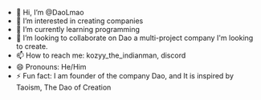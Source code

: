 - 👋 Hi, I’m @DaoLmao
- 👀 I’m interested in creating companies
- 🌱 I’m currently learning programming
- 💞️ I’m looking to collaborate on Dao a multi-project company I'm looking to create.
- 📫 How to reach me: kozyy_the_indianman, discord
- 😄 Pronouns: He/Him
- ⚡ Fun fact: I am founder of the company Dao, and It is inspired by Taoism, The Dao of Creation

<!---
DaoLmao/DaoLmao is a ✨ special ✨ repository because its `README.md` (this file) appears on your GitHub profile.
You can click the Preview link to take a look at your changes.
--->
